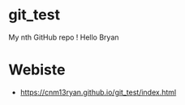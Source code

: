 # git_test
My nth GitHub repo !
Hello Bryan


# Webiste
* https://cnm13ryan.github.io/git_test/index.html
